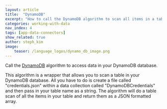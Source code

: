 ```yaml
---
layout: article
title:  "DynamoDB"
excerpt: "How to call the DynamoDB algorithm to scan all items in a table in your DynamoDB"
categories: working-with-data
nav_index: 4
tags: [app-data-connectors]
show_related: true
author: steph_kim
image:
    teaser: /language_logos/dynamo_db_image.png 
---
```


Call the <a href="{{site.url}}/algorithms/util/DynamoDB/">DynamoDB</a> algorithm to access data in your DynamoDB database.

This algorithm is a wrapper that allows you to scan a table in your DynamoDB database. All you have to do is create a file called "credentials.json" within a data collection called "DynamoDBCredentials" and then pass in your table name as a string. The algorithm will do a table scan of all the items in your table and return them as a JSON formatted array.

